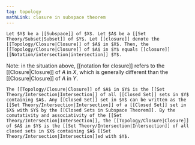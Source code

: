 ```yaml
---
tag: topology
mathLink: closure in subspace theorem
---
```

```ad-thm
Let $Y$ be a [[Subspace]] of $X$. Let $A$ be a [[Set Theory/Subset|Subset]] of $Y$. Let [[closure]] denote the [[Topology/Closure|Closure]] of $A$ in $X$. Then, the [[Topology/Closure|Closure]] of $A$ in $Y$ equals [[closure]] [[Notation/intersection|intersection]] $Y$.
```

Note: in the situation above, [[notation for closure]] refers to the [[Closure|Closure]] of $A$ in $X$, which is generally different than the [[Closure|Closure]] of $A$ in $Y$. 

```ad-proof
The [[Topology/Closure|Closure]] of $A$ in $Y$ is the [[Set Theory/Intersection|Intersection]] of all [[Closed Set]] sets in $Y$ containing $A$. Any [[Closed Set]] set in $Y$ can be written as the [[Set Theory/Intersection|Intersection]] of a [[Closed Set]] set in $X$ with $Y$ by the [[Closed Sets in Subspace Theorem]]. By the comutativity and associativity of the [[Set Theory/Intersection|Intersection]], the [[Topology/Closure|Closure]] of $A$ in $Y$ is the [[Set Theory/Intersection|Intersection]] of all closed sets in $X$ containing $A$ [[Set Theory/Intersection|Intersection]]ed with $Y$.
```

